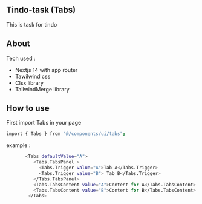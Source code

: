 ## Tindo-task (Tabs)

This is task for tindo

## About

Tech used :

- Nextjs 14 with app router
- Tawilwind css
- Clsx library
- TailwindMerge library

## How to use

First import Tabs in your page

```bash
import { Tabs } from "@/components/ui/tabs";
```

example :

```bash
       <Tabs defaultValue="A">
          <Tabs.TabsPanel >
            <Tabs.Trigger value="A">Tab A</Tabs.Trigger>
            <Tabs.Trigger value="B"> Tab B</Tabs.Trigger>
          </Tabs.TabsPanel>
          <Tabs.TabsContent value="A">Content for A</Tabs.TabsContent>
          <Tabs.TabsContent value="B">Content for B</Tabs.TabsContent>
        </Tabs>
```
